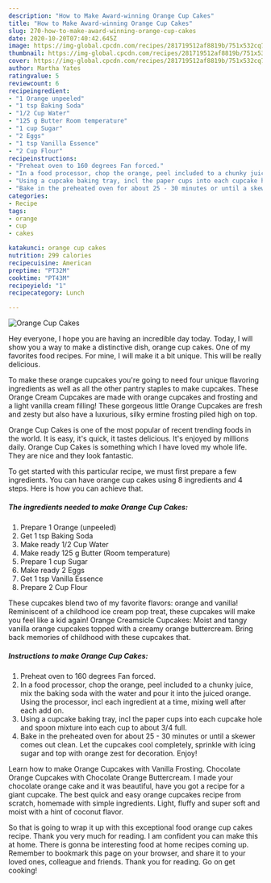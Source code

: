 ```yaml
---
description: "How to Make Award-winning Orange Cup Cakes"
title: "How to Make Award-winning Orange Cup Cakes"
slug: 270-how-to-make-award-winning-orange-cup-cakes
date: 2020-10-20T07:40:42.645Z
image: https://img-global.cpcdn.com/recipes/281719512af8819b/751x532cq70/orange-cup-cakes-recipe-main-photo.jpg
thumbnail: https://img-global.cpcdn.com/recipes/281719512af8819b/751x532cq70/orange-cup-cakes-recipe-main-photo.jpg
cover: https://img-global.cpcdn.com/recipes/281719512af8819b/751x532cq70/orange-cup-cakes-recipe-main-photo.jpg
author: Martha Yates
ratingvalue: 5
reviewcount: 6
recipeingredient:
- "1 Orange unpeeled"
- "1 tsp Baking Soda"
- "1/2 Cup Water"
- "125 g Butter Room temperature"
- "1 cup Sugar"
- "2 Eggs"
- "1 tsp Vanilla Essence"
- "2 Cup Flour"
recipeinstructions:
- "Preheat oven to 160 degrees Fan forced."
- "In a food processor, chop the orange, peel included to a chunky juice, mix the baking soda with the water and pour it into the juiced orange. Using the processor, incl each ingredient at a time, mixing well after each add on."
- "Using a cupcake baking tray, incl the paper cups into each cupcake hole and spoon mixture into each cup to about 3/4 full."
- "Bake in the preheated oven for about 25 - 30 minutes or until a skewer comes out clean. Let the cupcakes cool completely, sprinkle with icing sugar and top with orange zest for decoration. Enjoy!"
categories:
- Recipe
tags:
- orange
- cup
- cakes

katakunci: orange cup cakes 
nutrition: 299 calories
recipecuisine: American
preptime: "PT32M"
cooktime: "PT43M"
recipeyield: "1"
recipecategory: Lunch

---
```



![Orange Cup Cakes](https://img-global.cpcdn.com/recipes/281719512af8819b/751x532cq70/orange-cup-cakes-recipe-main-photo.jpg)

Hey everyone, I hope you are having an incredible day today. Today, I will show you a way to make a distinctive dish, orange cup cakes. One of my favorites food recipes. For mine, I will make it a bit unique. This will be really delicious.

To make these orange cupcakes you&#39;re going to need four unique flavoring ingredients as well as all the other pantry staples to make cupcakes. These Orange Cream Cupcakes are made with orange cupcakes and frosting and a light vanilla cream filling! These gorgeous little Orange Cupcakes are fresh and zesty but also have a luxurious, silky ermine frosting piled high on top.

Orange Cup Cakes is one of the most popular of recent trending foods in the world. It is easy, it's quick, it tastes delicious. It's enjoyed by millions daily. Orange Cup Cakes is something which I have loved my whole life. They are nice and they look fantastic.


To get started with this particular recipe, we must first prepare a few ingredients. You can have orange cup cakes using 8 ingredients and 4 steps. Here is how you can achieve that.

<!--inarticleads1-->

##### The ingredients needed to make Orange Cup Cakes:

1. Prepare 1 Orange (unpeeled)
1. Get 1 tsp Baking Soda
1. Make ready 1/2 Cup Water
1. Make ready 125 g Butter (Room temperature)
1. Prepare 1 cup Sugar
1. Make ready 2 Eggs
1. Get 1 tsp Vanilla Essence
1. Prepare 2 Cup Flour


These cupcakes blend two of my favorite flavors: orange and vanilla! Reminiscent of a childhood ice cream pop treat, these cupcakes will make you feel like a kid again! Orange Creamsicle Cupcakes: Moist and tangy vanilla orange cupcakes topped with a creamy orange buttercream. Bring back memories of childhood with these cupcakes that. 

<!--inarticleads2-->

##### Instructions to make Orange Cup Cakes:

1. Preheat oven to 160 degrees Fan forced.
1. In a food processor, chop the orange, peel included to a chunky juice, mix the baking soda with the water and pour it into the juiced orange. Using the processor, incl each ingredient at a time, mixing well after each add on.
1. Using a cupcake baking tray, incl the paper cups into each cupcake hole and spoon mixture into each cup to about 3/4 full.
1. Bake in the preheated oven for about 25 - 30 minutes or until a skewer comes out clean. Let the cupcakes cool completely, sprinkle with icing sugar and top with orange zest for decoration. Enjoy!


Learn how to make Orange Cupcakes with Vanilla Frosting. Chocolate Orange Cupcakes with Chocolate Orange Buttercream. I made your chocolate orange cake and it was beautiful, have you got a recipe for a giant cupcake. The best quick and easy orange cupcakes recipe from scratch, homemade with simple ingredients. Light, fluffy and super soft and moist with a hint of coconut flavor. 

So that is going to wrap it up with this exceptional food orange cup cakes recipe. Thank you very much for reading. I am confident you can make this at home. There is gonna be interesting food at home recipes coming up. Remember to bookmark this page on your browser, and share it to your loved ones, colleague and friends. Thank you for reading. Go on get cooking!
